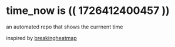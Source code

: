 # time_now is (( 1726412400457 ))

an automated repo that shows the currnent time

inspired by [breakingheatmap](https://github.com/breakingheatmap/breakingheatmap)